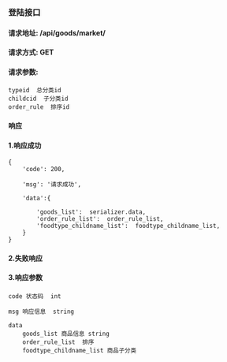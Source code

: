 ### 登陆接口


#### 请求地址: /api/goods/market/


#### 请求方式: GET


#### 请求参数:

    typeid  总分类id
    childcid  子分类id
    order_rule  排序id
    
    
#### 响应

#### 1.响应成功

    {
        'code': 200,
        
        'msg': '请求成功',
        
        'data':{
        
            'goods_list':  serializer.data,
            'order_rule_list':  order_rule_list,
            'foodtype_childname_list':  foodtype_childname_list,
        }
    }
    
#### 2.失败响应


#### 3.响应参数

    code 状态码  int
    
    msg 响应信息  string
    
    data
        goods_list 商品信息 string
        order_rule_list  排序
        foodtype_childname_list 商品子分类
    